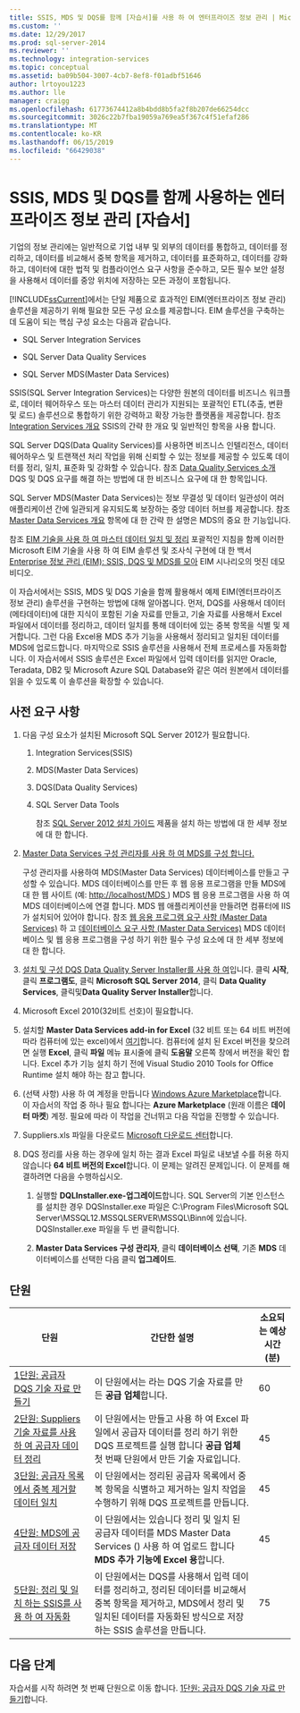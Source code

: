 ```yaml
---
title: SSIS, MDS 및 DQS를 함께 [자습서]를 사용 하 여 엔터프라이즈 정보 관리 | Microsoft Docs
ms.custom: ''
ms.date: 12/29/2017
ms.prod: sql-server-2014
ms.reviewer: ''
ms.technology: integration-services
ms.topic: conceptual
ms.assetid: ba09b504-3007-4cb7-8ef8-f01adbf51646
author: lrtoyou1223
ms.author: lle
manager: craigg
ms.openlocfilehash: 61773674412a8b4bdd8b5fa2f8b207de66254dcc
ms.sourcegitcommit: 3026c22b7fba19059a769ea5f367c4f51efaf286
ms.translationtype: MT
ms.contentlocale: ko-KR
ms.lasthandoff: 06/15/2019
ms.locfileid: "66429038"
---
```

# <a name="enterprise-information-management-using-ssis-mds-and-dqs-together-tutorial"></a>SSIS, MDS 및 DQS를 함께 사용하는 엔터프라이즈 정보 관리 [자습서]
  기업의 정보 관리에는 일반적으로 기업 내부 및 외부의 데이터를 통합하고, 데이터를 정리하고, 데이터를 비교해서 중복 항목을 제거하고, 데이터를 표준화하고, 데이터를 강화하고, 데이터에 대한 법적 및 컴플라이언스 요구 사항을 준수하고, 모든 필수 보안 설정을 사용해서 데이터를 중앙 위치에 저장하는 모든 과정이 포함됩니다.  
  
 [!INCLUDE[ssCurrent](../includes/sscurrent-md.md)]에서는 단일 제품으로 효과적인 EIM(엔터프라이즈 정보 관리) 솔루션을 제공하기 위해 필요한 모든 구성 요소를 제공합니다. EIM 솔루션을 구축하는 데 도움이 되는 핵심 구성 요소는 다음과 같습니다.  
  
-   SQL Server Integration Services  
  
-   SQL Server Data Quality Services  
  
-   SQL Server MDS(Master Data Services)  
  
 SSIS(SQL Server Integration Services)는 다양한 원본의 데이터를 비즈니스 워크플로, 데이터 웨어하우스 또는 마스터 데이터 관리가 지원되는 포괄적인 ETL(추출, 변환 및 로드) 솔루션으로 통합하기 위한 강력하고 확장 가능한 플랫폼을 제공합니다. 참조 [Integration Services 개요](https://msdn.microsoft.com/library/ms141263\(SQL.105\).aspx) SSIS의 간략 한 개요 및 일반적인 항목을 사용 합니다.  
  
 SQL Server DQS(Data Quality Services)를 사용하면 비즈니스 인텔리전스, 데이터 웨어하우스 및 트랜잭션 처리 작업을 위해 신뢰할 수 있는 정보를 제공할 수 있도록 데이터를 정리, 일치, 표준화 및 강화할 수 있습니다. 참조 [Data Quality Services 소개](https://msdn.microsoft.com/library/ff877917.aspx) DQS 및 DQS 요구를 해결 하는 방법에 대 한 비즈니스 요구에 대 한 항목입니다.  
  
 SQL Server MDS(Master Data Services)는 정보 무결성 및 데이터 일관성이 여러 애플리케이션 간에 일관되게 유지되도록 보장하는 중앙 데이터 허브를 제공합니다. 참조 [Master Data Services 개요](../master-data-services/master-data-services-overview-mds.md) 항목에 대 한 간략 한 설명은 MDS의 중요 한 기능입니다.  
  
 참조 [EIM 기술을 사용 하 여 마스터 데이터 일치 및 정리](https://msdn.microsoft.com/library/hh403491.aspx) 포괄적인 지침을 함께 이러한 Microsoft EIM 기술을 사용 하 여 EIM 솔루션 및 조사식 구현에 대 한 백서 [Enterprise 정보 관리 (EIM): SSIS, DQS 및 MDS를 모아](https://go.microsoft.com/fwlink/?LinkId=258672) EIM 시나리오의 멋진 데모 비디오.  
  
 이 자습서에서는 SSIS, MDS 및 DQS 기술을 함께 활용해서 예제 EIM(엔터프라이즈 정보 관리) 솔루션을 구현하는 방법에 대해 알아봅니다. 먼저, DQS를 사용해서 데이터(메타데이터)에 대한 지식이 포함된 기술 자료를 만들고, 기술 자료를 사용해서 Excel 파일에서 데이터를 정리하고, 데이터 일치를 통해 데이터에 있는 중복 항목을 식별 및 제거합니다. 그런 다음 Excel용 MDS 추가 기능을 사용해서 정리되고 일치된 데이터를 MDS에 업로드합니다. 마지막으로 SSIS 솔루션을 사용해서 전체 프로세스를 자동화합니다. 이 자습서에서 SSIS 솔루션은 Excel 파일에서 입력 데이터를 읽지만 Oracle, Teradata, DB2 및 Microsoft Azure SQL Database와 같은 여러 원본에서 데이터를 읽을 수 있도록 이 솔루션을 확장할 수 있습니다.  
  
## <a name="prerequisites"></a>사전 요구 사항  
  
1.  다음 구성 요소가 설치된 Microsoft SQL Server 2012가 필요합니다.  
  
    1.  Integration Services(SSIS)  
  
    2.  MDS(Master Data Services)  
  
    3.  DQS(Data Quality Services)  
  
    4.  SQL Server Data Tools  
  
         참조 [SQL Server 2012 설치 가이드](../database-engine/install-windows/installation-for-sql-server.md) 제품을 설치 하는 방법에 대 한 세부 정보에 대 한 합니다.  
  
2.  [Master Data Services 구성 관리자를 사용 하 여 MDS를 구성 합니다.](https://msdn.microsoft.com/library/ee633884.aspx)  
  
     구성 관리자를 사용하여 MDS(Master Data Services) 데이터베이스를 만들고 구성할 수 있습니다. MDS 데이터베이스를 만든 후 웹 응용 프로그램을 만들 MDS에 대 한 웹 사이트 (예: [ http://localhost/MDS ](http://localhost/MDS)) MDS 웹 응용 프로그램을 사용 하 여 MDS 데이터베이스에 연결 합니다. MDS 웹 애플리케이션을 만들려면 컴퓨터에 IIS가 설치되어 있어야 합니다. 참조 [웹 응용 프로그램 요구 사항 (Master Data Services)](https://msdn.microsoft.com/library/ee633744.aspx) 하 고 [데이터베이스 요구 사항 (Master Data Services)](https://msdn.microsoft.com/library/ee633767.aspx) MDS 데이터베이스 및 웹 응용 프로그램을 구성 하기 위한 필수 구성 요소에 대 한 세부 정보에 대 한 합니다.  
  
3.  [설치 및 구성 DQS Data Quality Server Installer를 사용 하 여](https://msdn.microsoft.com/library/hh231682.aspx)입니다. 클릭 **시작**, 클릭 **프로그램도**, 클릭 **Microsoft SQL Server 2014**, 클릭 **Data Quality Services**, 클릭및**Data Quality Server Installer**합니다.  
  
4.  Microsoft Excel 2010(32비트 선호)이 필요합니다.  
  
5.  설치할 **Master Data Services add-in for Excel** (32 비트 또는 64 비트 버전에 따라 컴퓨터에 있는 excel)에서 [여기](https://www.microsoft.com/download/details.aspx?id=29064)합니다. 컴퓨터에 설치 된 Excel 버전을 찾으려면 실행 **Excel**, 클릭 **파일** 메뉴 표시줄에 클릭 **도움말** 오른쪽 창에서 버전을 확인 합니다. Excel 추가 기능 설치 하기 전에 Visual Studio 2010 Tools for Office Runtime 설치 해야 하는 참고 합니다.  
  
6.  (선택 사항) 사용 하 여 계정을 만듭니다 [Windows Azure Marketplace](https://azuremarketplace.microsoft.com/marketplace/)합니다. 이 자습서의 작업 중 하나 필요 합니다는 **Azure Marketplace** (원래 이름은 **데이터 마켓**) 계정. 필요에 따라 이 작업을 건너뛰고 다음 작업을 진행할 수 있습니다.  
  
7.  Suppliers.xls 파일을 다운로드 [Microsoft 다운로드 센터](https://www.microsoft.com/download/details.aspx?id=50426)합니다.  
  
8.  DQS 정리를 사용 하는 경우에 일치 하는 결과 Excel 파일로 내보낼 수를 허용 하지 않습니다 **64 비트 버전의 Excel**합니다. 이 문제는 알려진 문제입니다. 이 문제를 해결하려면 다음을 수행하십시오.  
  
    1.  실행할 **DQLInstaller.exe-업그레이드**합니다. SQL Server의 기본 인스턴스를 설치한 경우 DQSInstaller.exe 파일은 C:\Program Files\Microsoft SQL Server\MSSQL12.MSSQLSERVER\MSSQL\Binn에 있습니다. DQSInstaller.exe 파일을 두 번 클릭합니다.  
  
    2.  **Master Data Services 구성 관리자**, 클릭 **데이터베이스 선택**, 기존 **MDS** 데이터베이스를 선택한 다음 클릭 **업그레이드**.  
  
## <a name="lessons"></a>단원  
  
|단원|간단한 설명|소요되는 예상 시간(분)|  
|------------|-----------------------|------------------------------------------------|  
|[1단원: 공급자 DQS 기술 자료 만들기](../../2014/tutorials/lesson-1-creating-the-suppliers-dqs-knowledge-base.md)|이 단원에서는 라는 DQS 기술 자료를 만든 **공급 업체**합니다.|60|  
|[2단원: Suppliers 기술 자료를 사용 하 여 공급자 데이터 정리](../../2014/tutorials/lesson-2-cleansing-supplier-data-using-the-suppliers-knowledge-base.md)|이 단원에서는 만들고 사용 하 여 Excel 파일에서 공급자 데이터를 정리 하기 위한 DQS 프로젝트를 실행 합니다 **공급 업체** 첫 번째 단원에서 만든 기술 자료입니다.|45|  
|[3단원: 공급자 목록에서 중복 제거할 데이터 일치](../../2014/tutorials/lesson-3-matching-data-to-remove-duplicates-from-supplier-list.md)|이 단원에서는 정리된 공급자 목록에서 중복 항목을 식별하고 제거하는 일치 작업을 수행하기 위해 DQS 프로젝트를 만듭니다.|45|  
|[4단원: MDS에 공급자 데이터 저장](../../2014/tutorials/lesson-4-storing-supplier-data-in-mds.md)|이 단원에서는 있습니다 정리 및 일치 된 공급자 데이터를 MDS Master Data Services () 사용 하 여 업로드 합니다 **MDS 추가 기능에 Excel 용**합니다.|45|  
|[5단원: 정리 및 일치 하는 SSIS를 사용 하 여 자동화](../../2014/tutorials/lesson-5-automating-the-cleansing-and-matching-using-ssis.md)|이 단원에서는 DQS를 사용해서 입력 데이터를 정리하고, 정리된 데이터를 비교해서 중복 항목을 제거하고, MDS에서 정리 및 일치된 데이터를 자동화된 방식으로 저장하는 SSIS 솔루션을 만듭니다.|75|  
  
## <a name="next-steps"></a>다음 단계  
 자습서를 시작 하려면 첫 번째 단원으로 이동 합니다. [1단원: 공급자 DQS 기술 자료 만들기](../../2014/tutorials/lesson-1-creating-the-suppliers-dqs-knowledge-base.md)합니다.  
  
  
